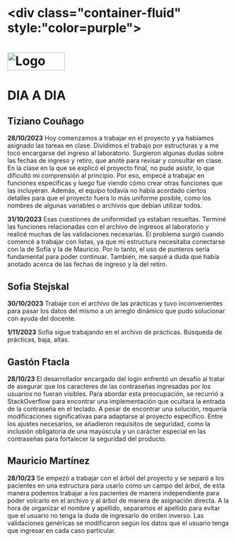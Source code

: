  # <div class="container-fluid" style:"color=purple">
 # <img src="https://campus.mdp.utn.edu.ar/pluginfile.php/1/theme_moove/logo/1692727069/UTN-iso-new.png" alt="Logo UTN FR mdp" width="130" height="40">
 # DIA A DIA

## Tiziano Couñago

**28/10/2023** 
Hoy comenzamos a trabajar en el proyecto y ya habíamos asignado las tareas en clase. Dividimos el trabajo por estructuras 
y a me tocó encargarse del ingreso al laboratorio.
Surgieron algunas dudas sobre las fechas de ingreso y retiro, que anoté para revisar y consultar en clase. 
En la clase en la que se explicó el proyecto final, no pude asistir, lo que dificultó mi comprensión al principio. 
Por eso, empecé a trabajar en funciones específicas y luego fue viendo cómo crear otras funciones que las incluyeran. 
Además, el equipo todavía no había acordado ciertos detalles para que el proyecto fuera lo más uniforme posible,
como los nombres de algunas variables o archivos que debían utilizar todos.

**31/10/2023**
Esas cuestiones de uniformidad ya estaban resueltas. 
Terminé las funciones relacionadas con el archivo de ingresos al laboratorio y realicé muchas de las validaciones necesarias. 
El problema surgió cuando comencé a trabajar con listas, ya que mi estructura necesitaba conectarse con la de Sofía y la de Mauricio.
Por lo tanto, el uso de punteros sería fundamental para poder continuar. 
También, me saqué a duda que había anotado acerca de las fechas de ingreso y la del retiro.

## Sofia Stejskal

 **30/10/2023**
Trabaje con el archivo de las prácticas y tuvo inconvenientes para pasar los datos del mismo a un arreglo dinámico que pudo solucionar con ayuda del docente. 

**1/11/2023**
Sofia sigue trabajando en el archivo de prácticas. Búsqueda de prácticas, baja, altas. 



## Gastón Ftacla

**28/10/23**
El desarrollador encargado del login enfrentó un desafío al tratar de asegurar que los caracteres de las contraseñas ingresadas por los usuarios no fueran visibles. 
Para abordar esta preocupación, se recurrió a StackOverflow para encontrar una implementación que ocultara la entrada de la contraseña en el teclado. A pesar de encontrar una solución, 
requería modificaciones significativas para adaptarse al proyecto específico. Entre los ajustes necesarios, se añadieron requisitos de seguridad, 
como la inclusión obligatoria de una mayúscula y un carácter especial en las contraseñas para fortalecer la seguridad del producto.


## Mauricio Martínez
**28/10/23**
Se empezó a trabajar con el árbol del proyecto y se separó a los pacientes en una estructura para usarlo como un campo del árbol, 
de esta manera podemos trabajar a los pacientes de manera independiente para poder volcarlo en el archivo y al árbol de manera de asignación directa.
A la hora de organizar el nombre y apellido, separamos el apellido para evitar que el usuario no tenga la duda de ingresarlo de orden inverso. 
Las validaciones genéricas se modificaron según los datos que el usuario tenga que ingresar en cada caso particular.



# </div>




